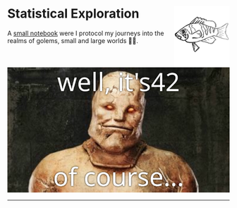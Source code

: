 <!-- README.md is generated from README.Rmd (knitr::knit("README.Rmd",output = "README.md")). Please edit that file -->



# Statistical Exploration <img src='img/logo.svg' align='right' height='139' />

A [small notebook](https://k-hench.github.io/statistical_explorations/) were I protocol my journeys into the realms of golems, small and large worlds 🧙‍♂️.

!["golem saying: well it's 42 of course..."](img/golem.svg)

---

